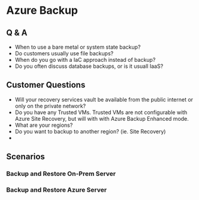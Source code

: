 # Azure Backup

## Q & A

- When to use a bare metal or system state backup?
- Do customers usually use file backups?
- When do you go with a IaC approach instead of backup?
- Do you often discuss database backups, or is it usuall IaaS?

## Customer Questions

- Will your recovery services vault be available from the public internet or only on the private network?
- Do you have any Trusted VMs.  Trusted VMs are not configurable with Azure Site Recovery, but will with with Azure Backup Enhanced mode.
- What are your regions?
- Do you want to backup to another region?  (ie. Site Recovery)
- 

## Scenarios

### Backup and Restore On-Prem Server

### Backup and Restore Azure Server
